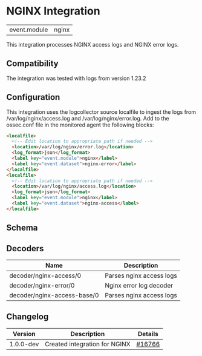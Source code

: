 # NGINX Integration


|   |   |
|---|---|
| event.module | nginx |

This integration processes NGINX access logs and NGINX error logs.

## Compatibility

The integration was tested with logs from version 1.23.2

## Configuration

This integration uses the logcollector source localfile to ingest the logs from /var/log/nginx/access.log and /var/log/nginx/error.log. Add to the ossec.conf file in the monitored agent the following blocks:

```html
<localfile>
  <!-- Edit location to appropriate path if needed -->
  <location>/var/log/nginx/error.log</location>
  <log_format>json</log_format>
  <label key="event.module">nginx</label>
  <label key="event.dataset">nginx-error</label>
</localfile>
<localfile>
  <!-- Edit location to appropriate path if needed -->
  <location>/var/log/nginx/access.log</location>
  <log_format>json</log_format>
  <label key="event.module">nginx</label>
  <label key="event.dataset">nginx-access</label>
</localfile>
```
## Schema

## Decoders

| Name | Description |
|---|---|
| decoder/nginx-access/0 | Parses nginx access logs |
| decoder/nginx-error/0 | Nginx error log decoder |
| decoder/nginx-access-base/0 | Parses nginx access logs |
## Changelog

| Version | Description | Details |
|---|---|---|
| 1.0.0-dev | Created integration for NGINX | [#16766](#) |
